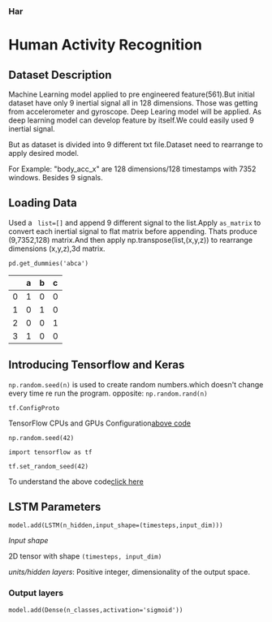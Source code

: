 ### Har
# Human Activity Recognition
## Dataset Description
Machine Learning model applied to pre engineered feature(561).But initial dataset have only 9 inertial signal all in 128 dimensions. Those was getting from accelerometer and gyroscope. Deep Learing model will be applied. As deep learning model can develop feature by itself.We could easily used 9 inertial signal.

But as dataset is divided into 9 different txt file.Dataset need to rearrange to apply desired model.

For Example: "body_acc_x" are 128 dimensions/128 timestamps with 7352 windows. Besides 9 signals.
## Loading Data

Used a ``` list=[]``` and append 9 different signal to the list.Apply ``` as_matrix ``` to convert each inertial signal to flat matrix before appending. Thats produce (9,7352,128) matrix.And then apply np.transpose(list,(x,y,z)) to rearrange dimensions (x,y,z),3d matrix.

```pd.get_dummies('abca')```

|  | a| b| c|
|--|--|--|--|  
| 0| 1| 0| 0|
| 1| 0| 1| 0|
| 2| 0| 0| 1|
| 3| 1| 0| 0|

## Introducing Tensorflow and Keras

```np.random.seed(n)``` is used to create random numbers.which doesn't change every time re run the program. opposite: ```np.random.rand(n)```

```tf.ConfigProto``` 

TensorFlow CPUs and GPUs Configuration[above code](https://medium.com/@liyin2015/tensorflow-cpus-and-gpus-configuration-9c223436d4ef)

```np.random.seed(42)```

```import tensorflow as tf```

```tf.set_random_seed(42)```

To understand the above code[click here ](https://github.com/tensorflow/tensorflow/issues/29101)

## LSTM Parameters

```model.add(LSTM(n_hidden,input_shape=(timesteps,input_dim)))```

*Input shape*

2D tensor with shape ```(timesteps, input_dim)```


*units/hidden layers*: Positive integer, dimensionality of the output space.

### Output layers

```model.add(Dense(n_classes,activation='sigmoid'))```


